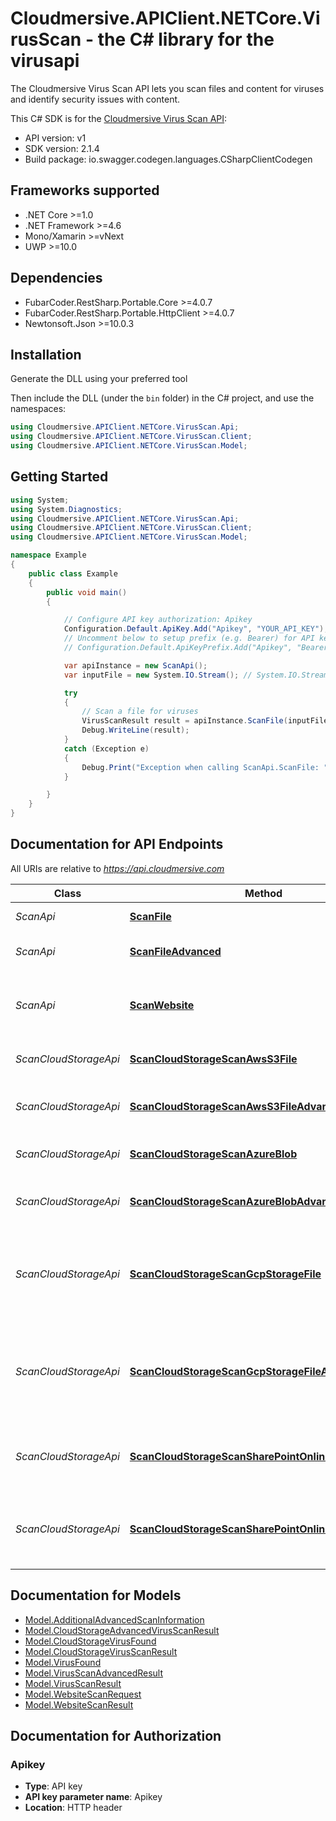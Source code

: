 # Cloudmersive.APIClient.NETCore.VirusScan - the C# library for the virusapi

The Cloudmersive Virus Scan API lets you scan files and content for viruses and identify security issues with content.

This C# SDK is for the [Cloudmersive Virus Scan API](https://www.cloudmersive.com/virus-api):

- API version: v1
- SDK version: 2.1.4
- Build package: io.swagger.codegen.languages.CSharpClientCodegen

<a name="frameworks-supported"></a>
## Frameworks supported
- .NET Core >=1.0
- .NET Framework >=4.6
- Mono/Xamarin >=vNext
- UWP >=10.0

<a name="dependencies"></a>
## Dependencies
- FubarCoder.RestSharp.Portable.Core >=4.0.7
- FubarCoder.RestSharp.Portable.HttpClient >=4.0.7
- Newtonsoft.Json >=10.0.3

<a name="installation"></a>
## Installation
Generate the DLL using your preferred tool

Then include the DLL (under the `bin` folder) in the C# project, and use the namespaces:
```csharp
using Cloudmersive.APIClient.NETCore.VirusScan.Api;
using Cloudmersive.APIClient.NETCore.VirusScan.Client;
using Cloudmersive.APIClient.NETCore.VirusScan.Model;
```
<a name="getting-started"></a>
## Getting Started

```csharp
using System;
using System.Diagnostics;
using Cloudmersive.APIClient.NETCore.VirusScan.Api;
using Cloudmersive.APIClient.NETCore.VirusScan.Client;
using Cloudmersive.APIClient.NETCore.VirusScan.Model;

namespace Example
{
    public class Example
    {
        public void main()
        {

            // Configure API key authorization: Apikey
            Configuration.Default.ApiKey.Add("Apikey", "YOUR_API_KEY");
            // Uncomment below to setup prefix (e.g. Bearer) for API key, if needed
            // Configuration.Default.ApiKeyPrefix.Add("Apikey", "Bearer");

            var apiInstance = new ScanApi();
            var inputFile = new System.IO.Stream(); // System.IO.Stream | Input file to perform the operation on.

            try
            {
                // Scan a file for viruses
                VirusScanResult result = apiInstance.ScanFile(inputFile);
                Debug.WriteLine(result);
            }
            catch (Exception e)
            {
                Debug.Print("Exception when calling ScanApi.ScanFile: " + e.Message );
            }

        }
    }
}
```

<a name="documentation-for-api-endpoints"></a>
## Documentation for API Endpoints

All URIs are relative to *https://api.cloudmersive.com*

Class | Method | HTTP request | Description
------------ | ------------- | ------------- | -------------
*ScanApi* | [**ScanFile**](docs/ScanApi.md#scanfile) | **POST** /virus/scan/file | Scan a file for viruses
*ScanApi* | [**ScanFileAdvanced**](docs/ScanApi.md#scanfileadvanced) | **POST** /virus/scan/file/advanced | Advanced Scan a file for viruses
*ScanApi* | [**ScanWebsite**](docs/ScanApi.md#scanwebsite) | **POST** /virus/scan/website | Scan a website for malicious content and threats
*ScanCloudStorageApi* | [**ScanCloudStorageScanAwsS3File**](docs/ScanCloudStorageApi.md#scancloudstoragescanawss3file) | **POST** /virus/scan/cloud-storage/aws-s3/single | Scan an AWS S3 file for viruses
*ScanCloudStorageApi* | [**ScanCloudStorageScanAwsS3FileAdvanced**](docs/ScanCloudStorageApi.md#scancloudstoragescanawss3fileadvanced) | **POST** /virus/scan/cloud-storage/aws-s3/single/advanced | Advanced Scan an AWS S3 file for viruses
*ScanCloudStorageApi* | [**ScanCloudStorageScanAzureBlob**](docs/ScanCloudStorageApi.md#scancloudstoragescanazureblob) | **POST** /virus/scan/cloud-storage/azure-blob/single | Scan an Azure Blob for viruses
*ScanCloudStorageApi* | [**ScanCloudStorageScanAzureBlobAdvanced**](docs/ScanCloudStorageApi.md#scancloudstoragescanazureblobadvanced) | **POST** /virus/scan/cloud-storage/azure-blob/single/advanced | Advanced Scan an Azure Blob for viruses
*ScanCloudStorageApi* | [**ScanCloudStorageScanGcpStorageFile**](docs/ScanCloudStorageApi.md#scancloudstoragescangcpstoragefile) | **POST** /virus/scan/cloud-storage/gcp-storage/single | Scan an Google Cloud Platform (GCP) Storage file for viruses
*ScanCloudStorageApi* | [**ScanCloudStorageScanGcpStorageFileAdvanced**](docs/ScanCloudStorageApi.md#scancloudstoragescangcpstoragefileadvanced) | **POST** /virus/scan/cloud-storage/gcp-storage/single/advanced | Advanced Scan an Google Cloud Platform (GCP) Storage file for viruses
*ScanCloudStorageApi* | [**ScanCloudStorageScanSharePointOnlineFile**](docs/ScanCloudStorageApi.md#scancloudstoragescansharepointonlinefile) | **POST** /virus/scan/cloud-storage/sharepoint-online/site/single | Virus Scan a file in a SharePoint Online Site Drive
*ScanCloudStorageApi* | [**ScanCloudStorageScanSharePointOnlineFileAdvanced**](docs/ScanCloudStorageApi.md#scancloudstoragescansharepointonlinefileadvanced) | **POST** /virus/scan/cloud-storage/sharepoint-online/site/advanced | Advanced Virus Scan a file in a SharePoint Online Site Drive


<a name="documentation-for-models"></a>
## Documentation for Models

 - [Model.AdditionalAdvancedScanInformation](docs/AdditionalAdvancedScanInformation.md)
 - [Model.CloudStorageAdvancedVirusScanResult](docs/CloudStorageAdvancedVirusScanResult.md)
 - [Model.CloudStorageVirusFound](docs/CloudStorageVirusFound.md)
 - [Model.CloudStorageVirusScanResult](docs/CloudStorageVirusScanResult.md)
 - [Model.VirusFound](docs/VirusFound.md)
 - [Model.VirusScanAdvancedResult](docs/VirusScanAdvancedResult.md)
 - [Model.VirusScanResult](docs/VirusScanResult.md)
 - [Model.WebsiteScanRequest](docs/WebsiteScanRequest.md)
 - [Model.WebsiteScanResult](docs/WebsiteScanResult.md)


<a name="documentation-for-authorization"></a>
## Documentation for Authorization

<a name="Apikey"></a>
### Apikey

- **Type**: API key
- **API key parameter name**: Apikey
- **Location**: HTTP header

